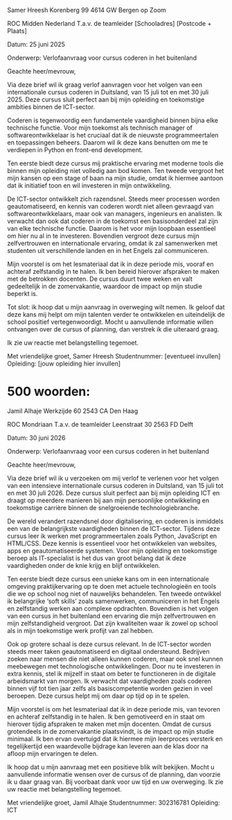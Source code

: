 Samer Hreesh
Korenberg 99
4614 GW Bergen op Zoom

ROC Midden Nederland
T.a.v. de teamleider
[Schooladres]
[Postcode + Plaats]

Datum: 25 juni 2025

Onderwerp: Verlofaanvraag voor cursus coderen in het buitenland

Geachte heer/mevrouw,

Via deze brief wil ik graag verlof aanvragen voor het volgen van een internationale cursus coderen in Duitsland, van 15 juli tot en met 30 juli 2025. Deze cursus sluit perfect aan bij mijn opleiding en toekomstige ambities binnen de ICT-sector.

Coderen is tegenwoordig een fundamentele vaardigheid binnen bijna elke technische functie. Voor mijn toekomst als technisch manager of softwareontwikkelaar is het cruciaal dat ik de nieuwste programmeertalen en toepassingen beheers. Daarom wil ik deze kans benutten om me te verdiepen in Python en front-end development.

Ten eerste biedt deze cursus mij praktische ervaring met moderne tools die binnen mijn opleiding niet volledig aan bod komen. Ten tweede vergroot het mijn kansen op een stage of baan na mijn studie, omdat ik hiermee aantoon dat ik initiatief toon en wil investeren in mijn ontwikkeling.

De ICT-sector ontwikkelt zich razendsnel. Steeds meer processen worden geautomatiseerd, en kennis van coderen wordt niet alleen gevraagd van softwareontwikkelaars, maar ook van managers, ingenieurs en analisten. Ik verwacht dan ook dat coderen in de toekomst een basisonderdeel zal zijn van elke technische functie. Daarom is het voor mijn loopbaan essentieel om hier nu al in te investeren. Bovendien vergroot deze cursus mijn zelfvertrouwen en internationale ervaring, omdat ik zal samenwerken met studenten uit verschillende landen en in het Engels zal communiceren.

Mijn voorstel is om het lesmateriaal dat ik in deze periode mis, vooraf en achteraf zelfstandig in te halen. Ik ben bereid hierover afspraken te maken met de betrokken docenten. De cursus duurt twee weken en valt gedeeltelijk in de zomervakantie, waardoor de impact op mijn studie beperkt is.

Tot slot: ik hoop dat u mijn aanvraag in overweging wilt nemen. Ik geloof dat deze kans mij helpt om mijn talenten verder te ontwikkelen en uiteindelijk de school positief vertegenwoordigt. Mocht u aanvullende informatie willen ontvangen over de cursus of planning, dan verstrek ik die uiteraard graag.

Ik zie uw reactie met belangstelling tegemoet.

Met vriendelijke groet,
Samer Hreesh
Studentnummer: [eventueel invullen]
Opleiding: [jouw opleiding hier invullen]























# **500 woorden:**


Jamil Alhaje
Werkzijde 60
2543 CA Den Haag

ROC Mondriaan
T.a.v. de teamleider
Leenstraat 30
2563 FD Delft

Datum: 30 juni 2026

Onderwerp: Verlofaanvraag voor een cursus coderen in het buitenland

Geachte heer/mevrouw,

Via deze brief wil ik u verzoeken om mij verlof te verlenen voor het volgen van een intensieve internationale cursus coderen in Duitsland, van 15 juli tot en met 30 juli 2026. Deze cursus sluit perfect aan bij mijn opleiding ICT en draagt op meerdere manieren bij aan mijn persoonlijke ontwikkeling en toekomstige carrière binnen de snelgroeiende technologiebranche.

De wereld verandert razendsnel door digitalisering, en coderen is inmiddels een van de belangrijkste vaardigheden binnen de ICT-sector. Tijdens deze cursus leer ik werken met programmeertalen zoals Python, JavaScript en HTML/CSS. Deze kennis is essentieel voor het ontwikkelen van websites, apps en geautomatiseerde systemen. Voor mijn opleiding en toekomstige beroep als IT-specialist is het dus van groot belang dat ik deze vaardigheden onder de knie krijg en blijf ontwikkelen.

Ten eerste biedt deze cursus een unieke kans om in een internationale omgeving praktijkervaring op te doen met actuele technologieën en tools die we op school nog niet of nauwelijks behandelen. Ten tweede ontwikkel ik belangrijke ‘soft skills’ zoals samenwerken, communiceren in het Engels en zelfstandig werken aan complexe opdrachten. Bovendien is het volgen van een cursus in het buitenland een ervaring die mijn zelfvertrouwen en mijn zelfstandigheid vergroot. Dat zijn kwaliteiten waar ik zowel op school als in mijn toekomstige werk profijt van zal hebben.

Ook op grotere schaal is deze cursus relevant. In de ICT-sector worden steeds meer taken geautomatiseerd en digitaal ondersteund. Bedrijven zoeken naar mensen die niet alleen kunnen coderen, maar ook snel kunnen meebewegen met technologische ontwikkelingen. Door nu te investeren in extra kennis, stel ik mijzelf in staat om beter te functioneren in de digitale arbeidsmarkt van morgen. Ik verwacht dat vaardigheden zoals coderen binnen vijf tot tien jaar zelfs als basiscompetentie worden gezien in veel beroepen. Deze cursus helpt mij om daar op tijd op in te spelen.

Mijn voorstel is om het lesmateriaal dat ik in deze periode mis, van tevoren en achteraf zelfstandig in te halen. Ik ben gemotiveerd en in staat om hierover tijdig afspraken te maken met mijn docenten. Omdat de cursus grotendeels in de zomervakantie plaatsvindt, is de impact op mijn studie minimaal. Ik ben ervan overtuigd dat ik hiermee mijn leerproces versterk en tegelijkertijd een waardevolle bijdrage kan leveren aan de klas door na afloop mijn ervaringen te delen.

Ik hoop dat u mijn aanvraag met een positieve blik wilt bekijken. Mocht u aanvullende informatie wensen over de cursus of de planning, dan voorzie ik u daar graag van. Bij voorbaat dank voor uw tijd en uw overweging. Ik zie uw reactie met belangstelling tegemoet.

Met vriendelijke groet,
Jamil Alhaje
Studentnummer: 302316781
Opleiding: ICT

